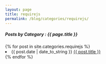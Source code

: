 ```yaml
---
layout: page
title: requirejs
permalink: /blog/categories/requirejs/
---
```


<h5> Posts by Category : {{ page.title }} </h5>
<div class="card">
    {% for post in site.categories.requirejs %}
        <li class="category-posts">
            <span>{{ post.date | date_to_string }}</span>
            <a href="{{ post.url }}">{{ post.title }}</a>
        </li>
    {% endfor %}
</div>